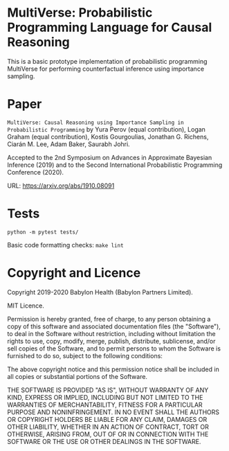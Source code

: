 # MultiVerse: Probabilistic Programming Language for Causal Reasoning

This is a basic prototype implementation of probabilistic programming MultiVerse for performing counterfactual inference using importance sampling.


# Paper

`MultiVerse: Causal Reasoning using Importance Sampling in Probabilistic Programming` by Yura Perov (equal contribution), Logan Graham (equal contribution), Kostis Gourgoulias, Jonathan G. Richens, Ciarán M. Lee, Adam Baker, Saurabh Johri.

Accepted to the 2nd Symposium on Advances in Approximate Bayesian Inference (2019) and to the Second International Probabilistic Programming Conference (2020).

URL: https://arxiv.org/abs/1910.08091


# Tests

```
python -m pytest tests/
```

Basic code formatting checks:
`make lint`


# Copyright and Licence

Copyright 2019-2020 Babylon Health (Babylon Partners Limited).

MIT Licence.

Permission is hereby granted, free of charge, to any person obtaining a copy of this software and associated documentation files (the "Software"), to deal in the Software without restriction, including without limitation the rights to use, copy, modify, merge, publish, distribute, sublicense, and/or sell copies of the Software, and to permit persons to whom the Software is furnished to do so, subject to the following conditions:

The above copyright notice and this permission notice shall be included in all copies or substantial portions of the Software.

THE SOFTWARE IS PROVIDED "AS IS", WITHOUT WARRANTY OF ANY KIND, EXPRESS OR IMPLIED, INCLUDING BUT NOT LIMITED TO THE WARRANTIES OF MERCHANTABILITY, FITNESS FOR A PARTICULAR PURPOSE AND NONINFRINGEMENT. IN NO EVENT SHALL THE AUTHORS OR COPYRIGHT HOLDERS BE LIABLE FOR ANY CLAIM, DAMAGES OR OTHER LIABILITY, WHETHER IN AN ACTION OF CONTRACT, TORT OR OTHERWISE, ARISING FROM, OUT OF OR IN CONNECTION WITH THE SOFTWARE OR THE USE OR OTHER DEALINGS IN THE SOFTWARE.
